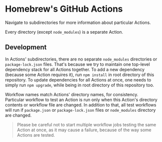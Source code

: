 # Homebrew's GitHub Actions

Navigate to subdirectories for more information about particular Actions.

Every directory (except `node_modules`) is a separate Action.

## Development

In Actions' subdirectories, there are no separate `node_modules` directories or `package-lock.json` files.
That's because we try to maintain one top-level dependency stack for all Actions together.
To add a new dependency (because some Action requires it), run `npm install` in root directory of this repository.
To update dependencies for all Actions at once, one needs to simply run `npm upgrade`, while being in root directory of this repository too.

Workflow names match Actions' directory names, for consistency.
Particular workflow to test an Action is run only when this Action's directory contents or workflow file are changed.
In addition to that, all test workflows will run if `package.json` or `package-lock.json` files or `node_modules` directory are changed.

> Please be careful not to start multiple workflow jobs testing the same Action at once, as it may cause a failure, because of the way some Actions are tested.

